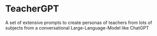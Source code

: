 # TeacherGPT
A set of extensive prompts to create personas of teachers from lots of subjects from a conversational Large-Language-Model like ChatGPT
